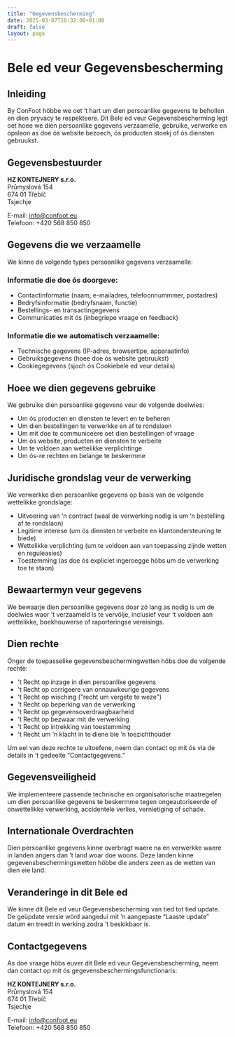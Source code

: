 ```yaml
---
title: "Gegevensbescherming"
date: 2025-03-07T16:32:00+01:00
draft: false
layout: page
---
```


# Bele ed veur Gegevensbescherming

## Inleiding

By ConFoot höbbe we oet ‘t hart um dien persoanlike gegevens te behollen en dien pryvacy te respekteere. Dit Bele ed veur Gegevensbescherming legt oet hoee we dien persoanlike gegevens verzaamelle, gebruike, verwerke en opslaon as doe ós website bezoech, ós producten stoekj of ós diensten gebruukst.

## Gegevensbestuurder

**HZ KONTEJNERY s.r.o.**  
Průmyslová 154  
674 01 Třebíč  
Tsjechje

E-mail: info@confoot.eu  
Telefoon: +420 568 850 850

## Gegevens die we verzaamelle

We kinne de volgende types persoanlike gegevens verzaamelle:

### Informatie die doe ós doorgeve:
- Contactinformatie (naam, e-mailadres, telefoonnummmer, postadres)
- Bedryfsinformatie (bedryfsnaam, functie)
- Bestellings- en transactingegevens
- Communicaties mit ós (inbegriepe vraage en feedback)

### Informatie die we automatisch verzaamelle:
- Technische gegevens (IP-adres, browsertipe, apparaatinfo)
- Gebruiksgegevens (hoee doe ós website gebruukst)
- Cookiegegevens (sjoch ós Cookiebele ed veur details)

## Hoee we dien gegevens gebruike

We gebruike dien persoanlike gegevens veur de volgende doelwies:

- Um ós producten en diensten te levert en te beheren
- Um dien bestellingen te verwerkke en af te rondslaon
- Um mit doe te communiceere oet dien bestellingen of vraage
- Um ós website, producten en diensten te verbeite
- Um te voldoen aan wettelikke verplichtinge
- Um ós-re rechten en belange te beskermme

## Juridische grondslag veur de verwerking

We verwerkke dien persoanlike gegevens op basis van de volgende wettelikke grondslage:

- Uitvoering van ‘n contract (waal de verwerking nodig is um ‘n bestelling af te rondslaon)
- Legitime interese (um ós diensten te verbeite en klantondersteuning te biede)
- Wettelikke verplichting (um te voldoen aan van toepassing zijnde wetten en reguleasies)
- Toestemming (as doe ós expliciet ingeroegge höbs um de verwerking toe te staon)

## Bewaartermyn veur gegevens

We bewaarje dien persoanlike gegevens doar zó lang as nodig is um de doelwies waor ’t verzaameld is te vervölje, inclusief veur ‘t voldoen aan wettelikke, boekhouwerse of raporteringse vereisings.

## Dien rechte

Ónger de toepasselike gegevensbeschermingwetten höbs doe de volgende rechte:

- 't Recht op inzage in dien persoanlike gegevens
- 't Recht op corrigeere van onnauwkeurige gegevens
- 't Recht op wisching ("recht um vergete te weze")
- 't Recht op beperking van de verwerking
- 't Recht op gegevensoverdraagbaarheid
- 't Recht op bezwaar mit de verwerking
- 't Recht op intrekking van toestemming
- 't Recht um ‘n klacht in te diene bie ‘n toezichthouder

Um eel van deze rechte te uitoefene, neem dan contact op mit ós via de details in ’t gedeelte “Contactgegevens.”

## Gegevensveiligheid

We implementeere passende technische en organisatorische maatregelen um dien persoanlike gegevens te beskermme tegen ongeautoriseerde of onwettelikke verwerking, accidentele verlies, vernietiging of schade.

## Internationale Overdrachten

Dien persoanlike gegevens kinne overbragt waere na en verwerkke waere in landen angers dan ’t land woar doe woons. Deze landen kinne gegevensbeschermingswetten höbbe die anders zeen as de wetten van dien eie land.

## Veranderinge in dit Bele ed

We kinne dit Bele ed veur Gegevensbescherming van tied tot tied update. De geüpdate versie wörd aangedui mit ’n aangepaste “Laaste update” datum en treedt in werking zodra ’t beskikbaor is.

## Contactgegevens

As doe vraage höbs euver dit Bele ed veur Gegevensbescherming, neem dan contact op mit ós gegevensbeschermingsfunctionaris:

**HZ KONTEJNERY s.r.o.**  
Průmyslová 154  
674 01 Třebíč  
Tsjechje

E-mail: info@confoot.eu  
Telefoon: +420 568 850 850